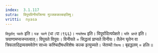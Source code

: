 ```yaml
---
index:  3.1.117
sutra:  विपूयविनीयजित्या मुञ्जककल्कहलिषु।
vritti:  nyasa
---
```


`विपूर्वात् पवतेः` इति। `पङ पवने` (धा।पा।९६६)। `नयतेश्च` इति। विपूर्वादित्यपेक्षते। `यति प्राप्ते` इति। त्रयाणामप्यजन्तत्वात्। विपूयते विपूयः। विनीयते = सिद्धत्वं प्राप्यते विनीयः। तैलेन घृतेन वा त्रिफलादिद्रव्यसमवेतेन साध्यः कश्चिदौषधविशेषः कल्क इत्युच्यते। जेतव्यो `जित्यः`। बृहद्धलम् = हलिः॥
